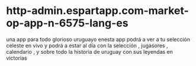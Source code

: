 # http-admin.espartapp.com-market-op-app-n-6575-lang-es
una app para todo glorioso uruguayo enesta app podrá a ver a tu selección  celeste en vivo y podrá a estar al día con la selección , jugasores  , calendario  , y sobre todo la historia de uruguay  con sus leyendas en victorias 

